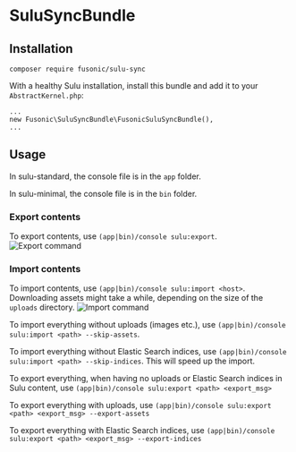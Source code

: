 # SuluSyncBundle

## Installation
`composer require fusonic/sulu-sync`

With a healthy Sulu installation, install this bundle and add it to your `AbstractKernel.php`: 

```
...
new Fusonic\SuluSyncBundle\FusonicSuluSyncBundle(),
...
```

## Usage

In sulu-standard, the console file is in the `app` folder.

In sulu-minimal, the console file is in the `bin` folder.

### Export contents
To export contents, use `(app|bin)/console sulu:export`. 
![Export command](http://i.imgur.com/AGOziOH.gif)

### Import contents
To import contents, use `(app|bin)/console sulu:import <host>`. Downloading assets might take a while, depending on the size of the `uploads` directory. 
![Import command](http://i.imgur.com/nIn58vp.gif)


To import everything without uploads (images etc.), use `(app|bin)/console sulu:import <path> --skip-assets`. 

To import everything without Elastic Search indices, use `(app|bin)/console sulu:import <path> --skip-indices`. 
This will speed up the import. 

To export everything, when having no uploads or Elastic Search indices in Sulu content, use `(app|bin)/console sulu:export <path> <export_msg>`

To export everything with uploads, use `(app|bin)/console sulu:export <path> <export_msg> --export-assets`

To export everything with Elastic Search indices, use `(app|bin)/console sulu:export <path> <export_msg> --export-indices`